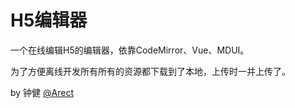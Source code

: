 # H5编辑器

一个在线编辑H5的编辑器，依靠CodeMirror、Vue、MDUI。

为了方便离线开发所有所有的资源都下载到了本地，上传时一并上传了。

by 钟健 [@Arect](https://github.com/arect)
